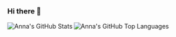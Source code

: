 ### Hi there 👋

<!--
**ashley-brown13/ashley-brown13** is a ✨ _special_ ✨ repository because its `README.md` (this file) appears on your GitHub profile.

Here are some ideas to get you started:

- 🔭 I’m currently working on ...
- 🌱 I’m currently learning ...
- 👯 I’m looking to collaborate on ...
- 🤔 I’m looking for help with ...
- 💬 Ask me about ...
- 📫 How to reach me: ...
- 😄 Pronouns: ...
- ⚡ Fun fact: ...
-->

<img align="left" alt="Anna's GitHub Stats" src="https://github-readme-stats.vercel.app/api?username=ashley-brown13&show_icons=true&hide_border=true" />
<img align="left" alt="Anna's GitHub Top Languages" src="https://github-readme-stats.vercel.app/api/top-langs/?username=ashley-brown13" />
